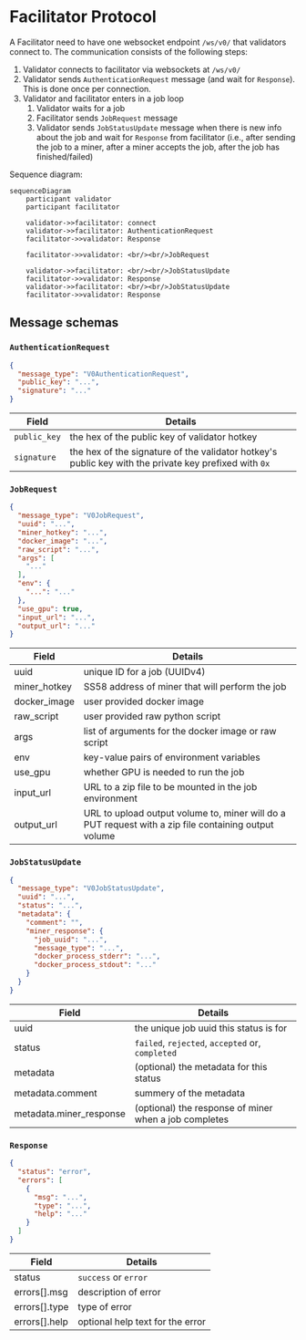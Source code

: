 # Facilitator Protocol

A Facilitator need to have one websocket endpoint `/ws/v0/` that validators connect to.
The communication consists of the following steps:

1. Validator connects to facilitator via websockets at `/ws/v0/`
2. Validator sends `AuthenticationRequest` message (and wait for `Response`). This is done once per connection.
3. Validator and facilitator enters in a job loop
    1. Validator waits for a job
    2. Facilitator sends `JobRequest` message
    3. Validator sends `JobStatusUpdate` message when there is new info about the job and wait for `Response` from
       facilitator (i.e., after sending the job to a miner, after a miner accepts the job, after the job has
       finished/failed)

Sequence diagram:

```mermaid
sequenceDiagram
    participant validator
    participant facilitator

    validator->>facilitator: connect
    validator->>facilitator: AuthenticationRequest
    facilitator->>validator: Response

    facilitator->>validator: <br/><br/>JobRequest

    validator->>facilitator: <br/><br/>JobStatusUpdate
    facilitator->>validator: Response
    validator->>facilitator: <br/><br/>JobStatusUpdate
    facilitator->>validator: Response
```

## Message schemas

### `AuthenticationRequest`

```json
{
  "message_type": "V0AuthenticationRequest",
  "public_key": "...",
  "signature": "..."
}
```

| Field        | Details                                                                                               |
|--------------|-------------------------------------------------------------------------------------------------------|
| `public_key` | the hex of the public key of validator hotkey                                                         |
| `signature`  | the hex of the signature of the validator hotkey's public key with the private key prefixed with `0x` |

### `JobRequest`

```json
{
  "message_type": "V0JobRequest",
  "uuid": "...",
  "miner_hotkey": "...",
  "docker_image": "...",
  "raw_script": "...",
  "args": [
    "..."
  ],
  "env": {
    "...": "..."
  },
  "use_gpu": true,
  "input_url": "...",
  "output_url": "..."
}
```

| Field        | Details                                                                                              |
|--------------|------------------------------------------------------------------------------------------------------|
| uuid         | unique ID for a job (UUIDv4)                                                                         |
| miner_hotkey | SS58 address of miner that will perform the job                                                      |
| docker_image | user provided docker image                                                                           |
| raw_script   | user provided raw python script                                                                      |
| args         | list of arguments for the docker image or raw script                                                 |
| env          | key-value pairs of environment variables                                                             |
| use_gpu      | whether GPU is needed to run the job                                                                 |
| input_url    | URL to a zip file to be mounted in the job environment                                               |
| output_url   | URL to upload output volume to, miner will do a PUT request with a zip file containing output volume |

### `JobStatusUpdate`

```json
{
  "message_type": "V0JobStatusUpdate",
  "uuid": "...",
  "status": "...",
  "metadata": {
    "comment": "",
    "miner_response": {
      "job_uuid": "...",
      "message_type": "...",
      "docker_process_stderr": "...",
      "docker_process_stdout": "..."
    }
  }
}
```

| Field                   | Details                                               |
|-------------------------|-------------------------------------------------------|
| uuid                    | the unique job uuid this status is for                |
| status                  | `failed`, `rejected`, `accepted` or, `completed`      |
| metadata                | (optional) the metadata for this status               |
| metadata.comment        | summery of the metadata                               |
| metadata.miner_response | (optional) the response of miner when a job completes |

### `Response`

```json
{
  "status": "error",
  "errors": [
    {
      "msg": "...",
      "type": "...",
      "help": "..."
    }
  ]
}
```

| Field         | Details                          |
|---------------|----------------------------------|
| status        | `success` or `error`             |
| errors[].msg  | description of error             |
| errors[].type | type of error                    |
| errors[].help | optional help text for the error |
